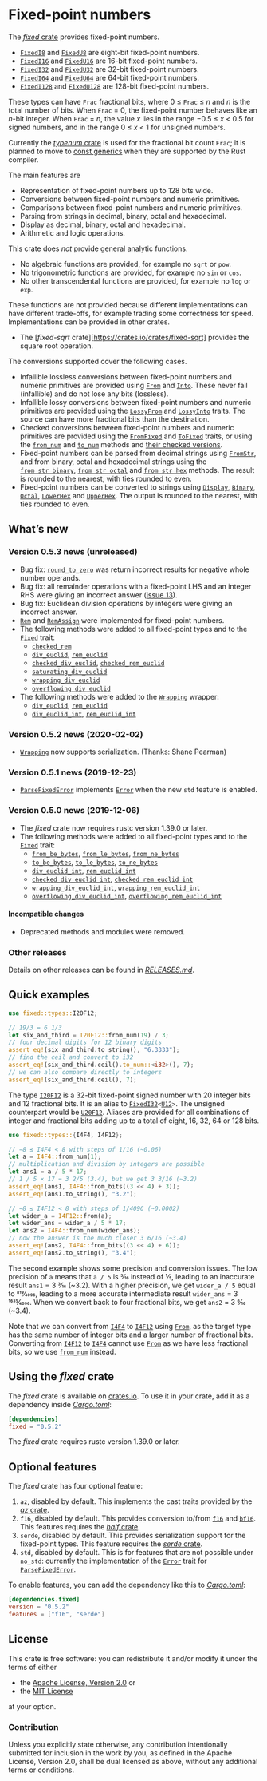 <!-- Copyright © 2018–2019 Trevor Spiteri -->

<!-- Copying and distribution of this file, with or without
modification, are permitted in any medium without royalty provided the
copyright notice and this notice are preserved. This file is offered
as-is, without any warranty. -->

# Fixed-point numbers

The [*fixed* crate] provides fixed-point numbers.

  * [`FixedI8`] and [`FixedU8`] are eight-bit fixed-point numbers.
  * [`FixedI16`] and [`FixedU16`] are 16-bit fixed-point numbers.
  * [`FixedI32`] and [`FixedU32`] are 32-bit fixed-point numbers.
  * [`FixedI64`] and [`FixedU64`] are 64-bit fixed-point numbers.
  * [`FixedI128`] and [`FixedU128`] are 128-bit fixed-point numbers.

These types can have `Frac` fractional bits, where
0 ≤ `Frac` ≤ <i>n</i> and <i>n</i> is the total number of bits. When
`Frac` = 0, the fixed-point number behaves like an <i>n</i>-bit
integer. When `Frac` = <i>n</i>, the value <i>x</i> lies in the range
−0.5 ≤ <i>x</i> < 0.5 for signed numbers, and in the range
0 ≤ <i>x</i> < 1 for unsigned numbers.

Currently the [*typenum* crate] is used for the fractional bit count
`Frac`; it is planned to move to [const generics] when they are
supported by the Rust compiler.

The main features are

  * Representation of fixed-point numbers up to 128 bits wide.
  * Conversions between fixed-point numbers and numeric primitives.
  * Comparisons between fixed-point numbers and numeric primitives.
  * Parsing from strings in decimal, binary, octal and hexadecimal.
  * Display as decimal, binary, octal and hexadecimal.
  * Arithmetic and logic operations.

This crate does *not* provide general analytic functions.

  * No algebraic functions are provided, for example no `sqrt` or
    `pow`.
  * No trigonometric functions are provided, for example no `sin` or
    `cos`.
  * No other transcendental functions are provided, for example no
    `log` or `exp`.

These functions are not provided because different implementations can
have different trade-offs, for example trading some correctness for
speed. Implementations can be provided in other crates.

  * The [*fixed-sqrt* crate][https://crates.io/crates/fixed-sqrt]
    provides the square root operation.

The conversions supported cover the following cases.

  * Infallible lossless conversions between fixed-point numbers and
    numeric primitives are provided using [`From`] and [`Into`]. These
    never fail (infallible) and do not lose any bits (lossless).
  * Infallible lossy conversions between fixed-point numbers and
    numeric primitives are provided using the [`LossyFrom`] and
    [`LossyInto`] traits. The source can have more fractional bits
    than the destination.
  * Checked conversions between fixed-point numbers and numeric
    primitives are provided using the [`FromFixed`] and [`ToFixed`]
    traits, or using the [`from_num`] and [`to_num`] methods and
    [their checked versions][`checked_from_num`].
  * Fixed-point numbers can be parsed from decimal strings using
    [`FromStr`], and from binary, octal and hexadecimal strings using
    the [`from_str_binary`], [`from_str_octal`] and [`from_str_hex`]
    methods. The result is rounded to the nearest, with ties rounded
    to even.
  * Fixed-point numbers can be converted to strings using [`Display`],
    [`Binary`], [`Octal`], [`LowerHex`] and [`UpperHex`]. The output
    is rounded to the nearest, with ties rounded to even.

## What’s new

### Version 0.5.3 news (unreleased)

  * Bug fix: [`round_to_zero`] was return incorrect results for
    negative whole number operands.
  * Bug fix: all remainder operations with a fixed-point LHS and an
    integer RHS were giving an incorrect answer ([issue 13]).
  * Bug fix: Euclidean division operations by integers were giving an
    incorrect answer.
  * [`Rem`] and [`RemAssign`] were implemented for fixed-point
    numbers.
  * The following methods were added to all fixed-point types and to
    the [`Fixed`] trait:
	  * [`checked_rem`]
	  * [`div_euclid`], [`rem_euclid`]
	  * [`checked_div_euclid`], [`checked_rem_euclid`]
	  * [`saturating_div_euclid`]
	  * [`wrapping_div_euclid`]
      * [`overflowing_div_euclid`]
  * The following methods were added to the [`Wrapping`] wrapper:
	  * [`div_euclid`][wde], [`rem_euclid`][wre]
	  * [`div_euclid_int`][wdei], [`rem_euclid_int`][wrei]

[`RemAssign`]: https://doc.rust-lang.org/nightly/core/ops/trait.RemAssign.html
[`Rem`]: https://doc.rust-lang.org/nightly/core/ops/trait.Rem.html
[`checked_div_euclid`]: https://docs.rs/fixed/0.5.3/fixed/struct.FixedI32.html#method.checked_div_euclid
[`checked_rem_euclid`]: https://docs.rs/fixed/0.5.3/fixed/struct.FixedI32.html#method.checked_rem_euclid
[`checked_rem`]: https://docs.rs/fixed/0.5.3/fixed/struct.FixedI32.html#method.checked_rem
[`div_euclid`]: https://docs.rs/fixed/0.5.3/fixed/struct.FixedI32.html#method.div_euclid
[`overflowing_div_euclid`]: https://docs.rs/fixed/0.5.3/fixed/struct.FixedI32.html#method.overflowing_div_euclid
[`rem_euclid`]: https://docs.rs/fixed/0.5.3/fixed/struct.FixedI32.html#method.rem_euclid
[`round_to_zero`]: https://docs.rs/fixed/0.5.3/fixed/struct.FixedI32.html#method.round_to_zero
[`saturating_div_euclid`]: https://docs.rs/fixed/0.5.3/fixed/struct.FixedI32.html#method.saturating_div_euclid
[`wrapping_div_euclid`]: https://docs.rs/fixed/0.5.3/fixed/struct.FixedI32.html#method.wrapping_div_euclid
[issue 13]: https://gitlab.com/tspiteri/fixed/issues/13
[wde]: https://docs.rs/fixed/0.5.3/fixed/struct.Wrapping.html#method.div_euclid
[wdei]: https://docs.rs/fixed/0.5.3/fixed/struct.Wrapping.html#method.div_euclid_int
[wre]: https://docs.rs/fixed/0.5.3/fixed/struct.Wrapping.html#method.rem_euclid
[wrei]: https://docs.rs/fixed/0.5.3/fixed/struct.Wrapping.html#method.rem_euclid_int

### Version 0.5.2 news (2020-02-02)

  * [`Wrapping`] now supports serialization. (Thanks: Shane Pearman)
  
[`Wrapping`]: https://docs.rs/fixed/0.5.2/fixed/struct.Wrapping.html

### Version 0.5.1 news (2019-12-23)

  * [`ParseFixedError`] implements [`Error`] when the new `std`
    feature is enabled.

### Version 0.5.0 news (2019-12-06)

  * The *fixed* crate now requires rustc version 1.39.0 or later.
  * The following methods were added to all fixed-point types and to
    the [`Fixed`] trait:
      * [`from_be_bytes`], [`from_le_bytes`], [`from_ne_bytes`]
	  * [`to_be_bytes`], [`to_le_bytes`], [`to_ne_bytes`]
	  * [`div_euclid_int`], [`rem_euclid_int`]
	  * [`checked_div_euclid_int`], [`checked_rem_euclid_int`]
	  * [`wrapping_div_euclid_int`], [`wrapping_rem_euclid_int`]
	  * [`overflowing_div_euclid_int`], [`overflowing_rem_euclid_int`]

[`Fixed`]: https://docs.rs/fixed/0.5.2/fixed/traits/trait.Fixed.html
[`checked_div_euclid_int`]: https://docs.rs/fixed/0.5.2/fixed/struct.FixedI32.html#method.checked_div_euclid_int
[`checked_rem_euclid_int`]: https://docs.rs/fixed/0.5.2/fixed/struct.FixedI32.html#method.checked_rem_euclid_int
[`div_euclid_int`]: https://docs.rs/fixed/0.5.2/fixed/struct.FixedI32.html#method.div_euclid_int
[`from_be_bytes`]: https://docs.rs/fixed/0.5.2/fixed/struct.FixedI32.html#method.from_be_bytes
[`from_le_bytes`]: https://docs.rs/fixed/0.5.2/fixed/struct.FixedI32.html#method.from_le_bytes
[`from_ne_bytes`]: https://docs.rs/fixed/0.5.2/fixed/struct.FixedI32.html#method.from_ne_bytes
[`overflowing_div_euclid_int`]: https://docs.rs/fixed/0.5.2/fixed/struct.FixedI32.html#method.overflowing_div_euclid_int
[`overflowing_rem_euclid_int`]: https://docs.rs/fixed/0.5.2/fixed/struct.FixedI32.html#method.overflowing_rem_euclid_int
[`rem_euclid_int`]: https://docs.rs/fixed/0.5.2/fixed/struct.FixedI32.html#method.rem_euclid_int
[`to_be_bytes`]: https://docs.rs/fixed/0.5.2/fixed/struct.FixedI32.html#method.to_be_bytes
[`to_le_bytes`]: https://docs.rs/fixed/0.5.2/fixed/struct.FixedI32.html#method.to_le_bytes
[`to_ne_bytes`]: https://docs.rs/fixed/0.5.2/fixed/struct.FixedI32.html#method.to_ne_bytes
[`wrapping_div_euclid_int`]: https://docs.rs/fixed/0.5.2/fixed/struct.FixedI32.html#method.wrapping_div_euclid_int
[`wrapping_rem_euclid_int`]: https://docs.rs/fixed/0.5.2/fixed/struct.FixedI32.html#method.wrapping_rem_euclid_int

#### Incompatible changes

  * Deprecated methods and modules were removed.

### Other releases

Details on other releases can be found in [*RELEASES.md*].

[*RELEASES.md*]: https://gitlab.com/tspiteri/fixed/blob/master/RELEASES.md

## Quick examples

```rust
use fixed::types::I20F12;

// 19/3 = 6 1/3
let six_and_third = I20F12::from_num(19) / 3;
// four decimal digits for 12 binary digits
assert_eq!(six_and_third.to_string(), "6.3333");
// find the ceil and convert to i32
assert_eq!(six_and_third.ceil().to_num::<i32>(), 7);
// we can also compare directly to integers
assert_eq!(six_and_third.ceil(), 7);
```

The type [`I20F12`] is a 32-bit fixed-point signed number with 20
integer bits and 12 fractional bits. It is an alias to
<code>[FixedI32][`FixedI32`]&lt;[U12][`U12`]&gt;</code>. The unsigned
counterpart would be [`U20F12`]. Aliases are provided for all
combinations of integer and fractional bits adding up to a total of
eight, 16, 32, 64 or 128 bits.

```rust
use fixed::types::{I4F4, I4F12};

// −8 ≤ I4F4 < 8 with steps of 1/16 (~0.06)
let a = I4F4::from_num(1);
// multiplication and division by integers are possible
let ans1 = a / 5 * 17;
// 1 / 5 × 17 = 3 2/5 (3.4), but we get 3 3/16 (~3.2)
assert_eq!(ans1, I4F4::from_bits((3 << 4) + 3));
assert_eq!(ans1.to_string(), "3.2");

// −8 ≤ I4F12 < 8 with steps of 1/4096 (~0.0002)
let wider_a = I4F12::from(a);
let wider_ans = wider_a / 5 * 17;
let ans2 = I4F4::from_num(wider_ans);
// now the answer is the much closer 3 6/16 (~3.4)
assert_eq!(ans2, I4F4::from_bits((3 << 4) + 6));
assert_eq!(ans2.to_string(), "3.4");
```

The second example shows some precision and conversion issues. The low
precision of `a` means that `a / 5` is 3⁄16 instead of 1⁄5, leading to
an inaccurate result `ans1` = 3 3⁄16 (~3.2). With a higher precision,
we get `wider_a / 5` equal to 819⁄4096, leading to a more accurate
intermediate result `wider_ans` = 3 1635⁄4096. When we convert back to
four fractional bits, we get `ans2` = 3 6⁄16 (~3.4).

Note that we can convert from [`I4F4`] to [`I4F12`] using [`From`], as
the target type has the same number of integer bits and a larger
number of fractional bits. Converting from [`I4F12`] to [`I4F4`]
cannot use [`From`] as we have less fractional bits, so we use
[`from_num`] instead.

## Using the *fixed* crate

The *fixed* crate is available on [crates.io][*fixed* crate]. To use
it in your crate, add it as a dependency inside [*Cargo.toml*]:

```toml
[dependencies]
fixed = "0.5.2"
```

The *fixed* crate requires rustc version 1.39.0 or later.

## Optional features

The *fixed* crate has four optional feature:

 1. `az`, disabled by default. This implements the cast traits
    provided by the [*az* crate].
 2. `f16`, disabled by default. This provides conversion to/from
    [`f16`] and [`bf16`]. This features requires the [*half* crate].
 3. `serde`, disabled by default. This provides serialization support
    for the fixed-point types. This feature requires the
    [*serde* crate].
 4. `std`, disabled by default. This is for features that are not
    possible under `no_std`: currently the implementation of the
    [`Error`] trait for [`ParseFixedError`].

To enable features, you can add the dependency like this to
[*Cargo.toml*]:

```toml
[dependencies.fixed]
version = "0.5.2"
features = ["f16", "serde"]
```

## License

This crate is free software: you can redistribute it and/or modify it
under the terms of either

  * the [Apache License, Version 2.0][LICENSE-APACHE] or
  * the [MIT License][LICENSE-MIT]

at your option.

### Contribution

Unless you explicitly state otherwise, any contribution intentionally
submitted for inclusion in the work by you, as defined in the Apache
License, Version 2.0, shall be dual licensed as above, without any
additional terms or conditions.

[*Cargo.toml*]: https://doc.rust-lang.org/cargo/guide/dependencies.html
[*az* crate]: https://crates.io/crates/az
[*fixed* crate]: https://crates.io/crates/fixed
[*half* crate]: https://crates.io/crates/half
[*serde* crate]: https://crates.io/crates/serde
[*typenum* crate]: https://crates.io/crates/typenum
[LICENSE-APACHE]: https://www.apache.org/licenses/LICENSE-2.0
[LICENSE-MIT]: https://opensource.org/licenses/MIT
[`Binary`]: https://doc.rust-lang.org/nightly/core/fmt/trait.Binary.html
[`Display`]: https://doc.rust-lang.org/nightly/core/fmt/trait.Display.html
[`Error`]: https://doc.rust-lang.org/nightly/std/error/trait.Error.html
[`FixedI128`]: https://docs.rs/fixed/0.5.2/fixed/struct.FixedI128.html
[`FixedI16`]: https://docs.rs/fixed/0.5.2/fixed/struct.FixedI16.html
[`FixedI32`]: https://docs.rs/fixed/0.5.2/fixed/struct.FixedI32.html
[`FixedI64`]: https://docs.rs/fixed/0.5.2/fixed/struct.FixedI64.html
[`FixedI8`]: https://docs.rs/fixed/0.5.2/fixed/struct.FixedI8.html
[`FixedU128`]: https://docs.rs/fixed/0.5.2/fixed/struct.FixedU128.html
[`FixedU16`]: https://docs.rs/fixed/0.5.2/fixed/struct.FixedU16.html
[`FixedU32`]: https://docs.rs/fixed/0.5.2/fixed/struct.FixedU32.html
[`FixedU64`]: https://docs.rs/fixed/0.5.2/fixed/struct.FixedU64.html
[`FixedU8`]: https://docs.rs/fixed/0.5.2/fixed/struct.FixedU8.html
[`FromFixed`]: https://docs.rs/fixed/0.5.2/fixed/traits/trait.FromFixed.html
[`FromStr`]: https://doc.rust-lang.org/nightly/core/str/trait.FromStr.html
[`From`]: https://doc.rust-lang.org/nightly/core/convert/trait.From.html
[`I20F12`]: https://docs.rs/fixed/0.5.2/fixed/types/type.I20F12.html
[`I4F12`]: https://docs.rs/fixed/0.5.2/fixed/types/type.I4F12.html
[`I4F4`]: https://docs.rs/fixed/0.5.2/fixed/types/type.I4F4.html
[`Into`]: https://doc.rust-lang.org/nightly/core/convert/trait.Into.html
[`LossyFrom`]: https://docs.rs/fixed/0.5.2/fixed/traits/trait.LossyFrom.html
[`LossyInto`]: https://docs.rs/fixed/0.5.2/fixed/traits/trait.LossyInto.html
[`LowerHex`]: https://doc.rust-lang.org/nightly/core/fmt/trait.LowerHex.html
[`Octal`]: https://doc.rust-lang.org/nightly/core/fmt/trait.Octal.html
[`ParseFixedError`]: https://docs.rs/fixed/0.5.2/fixed/struct.ParseFixedError.html
[`ToFixed`]: https://docs.rs/fixed/0.5.2/fixed/traits/trait.ToFixed.html
[`U12`]: https://docs.rs/fixed/0.5.2/fixed/types/extra/type.U12.html
[`U20F12`]: https://docs.rs/fixed/0.5.2/fixed/types/type.U20F12.html
[`UpperHex`]: https://doc.rust-lang.org/nightly/core/fmt/trait.UpperHex.html
[`bf16`]: https://docs.rs/half/^1/half/struct.bf16.html
[`checked_from_num`]: https://docs.rs/fixed/0.5.2/fixed/struct.FixedI32.html#method.checked_from_num
[`f16`]: https://docs.rs/half/^1/half/struct.f16.html
[`from_num`]: https://docs.rs/fixed/0.5.2/fixed/struct.FixedI32.html#method.from_num
[`from_str_binary`]: https://docs.rs/fixed/0.5.2/fixed/struct.FixedI32.html#method.from_str_binary
[`from_str_hex`]: https://docs.rs/fixed/0.5.2/fixed/struct.FixedI32.html#method.from_str_hex
[`from_str_octal`]: https://docs.rs/fixed/0.5.2/fixed/struct.FixedI32.html#method.from_str_octal
[`to_num`]: https://docs.rs/fixed/0.5.2/fixed/struct.FixedI32.html#method.to_num
[const generics]: https://github.com/rust-lang/rust/issues/44580
